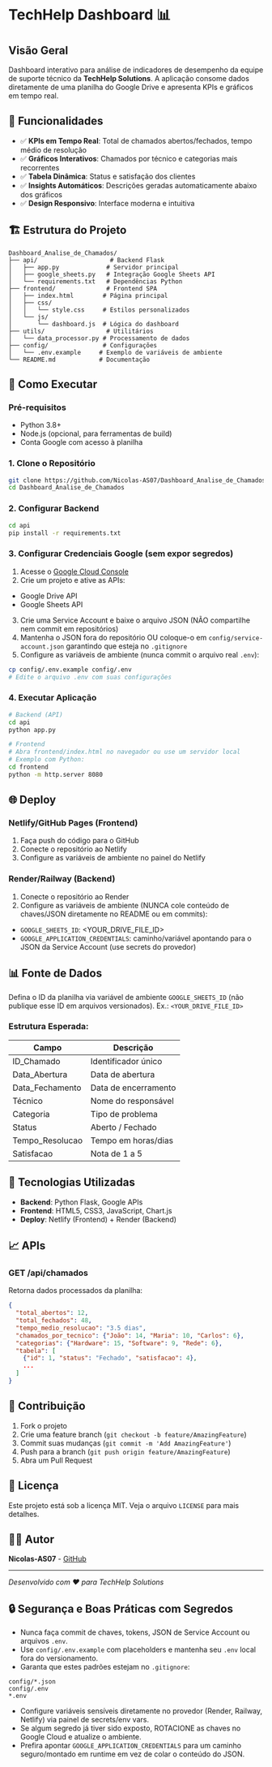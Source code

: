 # TechHelp Dashboard 📊

## Visão Geral
Dashboard interativo para análise de indicadores de desempenho da equipe de suporte técnico da **TechHelp Solutions**. A aplicação consome dados diretamente de uma planilha do Google Drive e apresenta KPIs e gráficos em tempo real.

## 🎯 Funcionalidades
- ✅ **KPIs em Tempo Real**: Total de chamados abertos/fechados, tempo médio de resolução
- ✅ **Gráficos Interativos**: Chamados por técnico e categorias mais recorrentes
- ✅ **Tabela Dinâmica**: Status e satisfação dos clientes
- ✅ **Insights Automáticos**: Descrições geradas automaticamente abaixo dos gráficos
- ✅ **Design Responsivo**: Interface moderna e intuitiva

## 🏗️ Estrutura do Projeto
```
Dashboard_Analise_de_Chamados/
├── api/                    # Backend Flask
│   ├── app.py             # Servidor principal
│   ├── google_sheets.py   # Integração Google Sheets API
│   └── requirements.txt   # Dependências Python
├── frontend/              # Frontend SPA
│   ├── index.html        # Página principal
│   ├── css/
│   │   └── style.css     # Estilos personalizados
│   └── js/
│       └── dashboard.js  # Lógica do dashboard
├── utils/                 # Utilitários
│   └── data_processor.py # Processamento de dados
├── config/               # Configurações
│   └── .env.example     # Exemplo de variáveis de ambiente
└── README.md            # Documentação
```

## 🚀 Como Executar

### Pré-requisitos
- Python 3.8+
- Node.js (opcional, para ferramentas de build)
- Conta Google com acesso à planilha

### 1. Clone o Repositório
```bash
git clone https://github.com/Nicolas-AS07/Dashboard_Analise_de_Chamados.git
cd Dashboard_Analise_de_Chamados
```

### 2. Configurar Backend
```bash
cd api
pip install -r requirements.txt
```

### 3. Configurar Credenciais Google (sem expor segredos)
1. Acesse o [Google Cloud Console](https://console.cloud.google.com/)
2. Crie um projeto e ative as APIs:
  - Google Drive API
  - Google Sheets API
3. Crie uma Service Account e baixe o arquivo JSON (NÃO compartilhe nem commit em repositórios)
4. Mantenha o JSON fora do repositório OU coloque-o em `config/service-account.json` garantindo que esteja no `.gitignore`
5. Configure as variáveis de ambiente (nunca commit o arquivo real `.env`):
```bash
cp config/.env.example config/.env
# Edite o arquivo .env com suas configurações
```

### 4. Executar Aplicação
```bash
# Backend (API)
cd api
python app.py

# Frontend
# Abra frontend/index.html no navegador ou use um servidor local
# Exemplo com Python:
cd frontend
python -m http.server 8080
```

## 🌐 Deploy

### Netlify/GitHub Pages (Frontend)
1. Faça push do código para o GitHub
2. Conecte o repositório ao Netlify
3. Configure as variáveis de ambiente no painel do Netlify

### Render/Railway (Backend)
1. Conecte o repositório ao Render
2. Configure as variáveis de ambiente (NUNCA cole conteúdo de chaves/JSON diretamente no README ou em commits):
  - `GOOGLE_SHEETS_ID`: <YOUR_DRIVE_FILE_ID>
  - `GOOGLE_APPLICATION_CREDENTIALS`: caminho/variável apontando para o JSON da Service Account (use secrets do provedor)

## 📊 Fonte de Dados

Defina o ID da planilha via variável de ambiente `GOOGLE_SHEETS_ID` (não publique esse ID em arquivos versionados). Ex.: `<YOUR_DRIVE_FILE_ID>`

### Estrutura Esperada:
| Campo | Descrição |
|-------|-----------|
| ID_Chamado | Identificador único |
| Data_Abertura | Data de abertura |
| Data_Fechamento | Data de encerramento |
| Técnico | Nome do responsável |
| Categoria | Tipo de problema |
| Status | Aberto / Fechado |
| Tempo_Resolucao | Tempo em horas/dias |
| Satisfacao | Nota de 1 a 5 |

## 🔧 Tecnologias Utilizadas
- **Backend**: Python Flask, Google APIs
- **Frontend**: HTML5, CSS3, JavaScript, Chart.js
- **Deploy**: Netlify (Frontend) + Render (Backend)

## 📈 APIs

### GET /api/chamados
Retorna dados processados da planilha:
```json
{
  "total_abertos": 12,
  "total_fechados": 48,
  "tempo_medio_resolucao": "3.5 dias",
  "chamados_por_tecnico": {"João": 14, "Maria": 10, "Carlos": 6},
  "categorias": {"Hardware": 15, "Software": 9, "Rede": 6},
  "tabela": [
    {"id": 1, "status": "Fechado", "satisfacao": 4},
    ...
  ]
}
```

## 🤝 Contribuição
1. Fork o projeto
2. Crie uma feature branch (`git checkout -b feature/AmazingFeature`)
3. Commit suas mudanças (`git commit -m 'Add AmazingFeature'`)
4. Push para a branch (`git push origin feature/AmazingFeature`)
5. Abra um Pull Request

## 📝 Licença
Este projeto está sob a licença MIT. Veja o arquivo `LICENSE` para mais detalhes.

## 👨‍💻 Autor
**Nicolas-AS07** - [GitHub](https://github.com/Nicolas-AS07)

---
*Desenvolvido com ❤️ para TechHelp Solutions*

## 🔒 Segurança e Boas Práticas com Segredos

- Nunca faça commit de chaves, tokens, JSON de Service Account ou arquivos `.env`.
- Use `config/.env.example` com placeholders e mantenha seu `.env` local fora do versionamento.
- Garanta que estes padrões estejam no `.gitignore`:

```
config/*.json
config/.env
*.env
```

- Configure variáveis sensíveis diretamente no provedor (Render, Railway, Netlify) via painel de secrets/env vars.
- Se algum segredo já tiver sido exposto, ROTACIONE as chaves no Google Cloud e atualize o ambiente.
- Prefira apontar `GOOGLE_APPLICATION_CREDENTIALS` para um caminho seguro/montado em runtime em vez de colar o conteúdo do JSON.